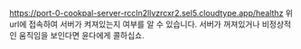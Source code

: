 https://port-0-cookpal-server-rccln2llvzrcxr2.sel5.cloudtype.app/healthz
위 url에 접속하여 서버가 켜져있는지 여부를 알 수 있습니다.
서버가 꺼져있거나 비정상적인 움직임을 보인다면 윤다에게 콜하십쇼.

